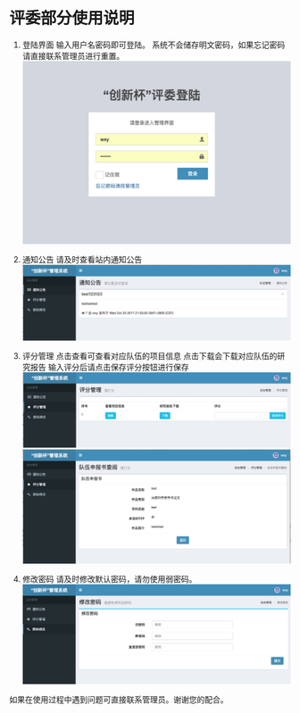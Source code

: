 # 评委部分使用说明
1. 登陆界面
输入用户名密码即可登陆。
系统不会储存明文密码，如果忘记密码请直接联系管理员进行重置。
![](media/15091171021542/15091171465966.jpg)

2. 通知公告
请及时查看站内通知公告
![](media/15091171021542/15091173075796.jpg)
 
3. 评分管理
点击查看可查看对应队伍的项目信息
点击下载会下载对应队伍的研究报告
输入评分后请点击保存评分按钮进行保存
![](media/15091171021542/15091173437690.jpg)
![](media/15091171021542/15091174442467.jpg)


4. 修改密码
请及时修改默认密码，请勿使用弱密码。
![](media/15091171021542/15091174743143.jpg)

如果在使用过程中遇到问题可直接联系管理员。谢谢您的配合。

